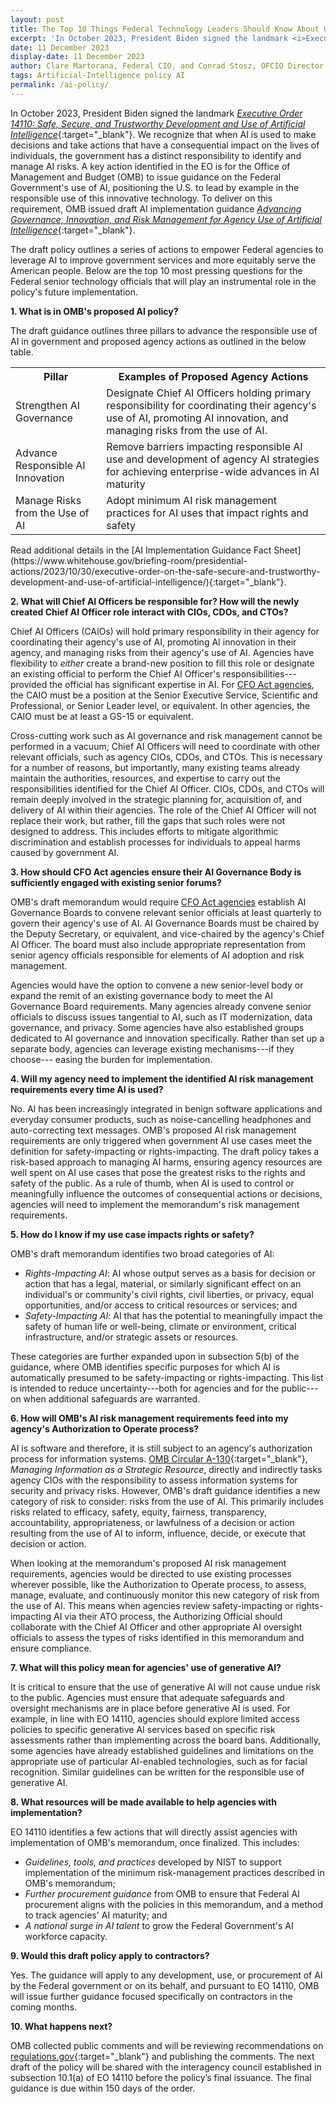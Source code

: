 ```yaml
---
layout: post
title: The Top 10 Things Federal Technology Leaders Should Know About OMB’s Draft AI Policy
excerpt: 'In October 2023, President Biden signed the landmark <i>Executive Order 14110: Safe, Secure, and Trustworthy Development and Use of Artificial Intelligence</i>.  We recognize that when AI is used to make decisions and take actions that have a consequential impact on the lives of individuals, the government has a distinct responsibility to identify and manage AI risks.'
date: 11 December 2023
display-date: 11 December 2023
author: Clare Martorana, Federal CIO, and Conrad Stosz, OFCIO Director of Artificial Intelligence
tags: Artificial-Intelligence policy AI
permalink: /ai-policy/
---
```


In October 2023, President Biden signed the landmark [*Executive Order 14110: Safe, Secure, and Trustworthy Development and Use of Artificial Intelligence*](https://www.whitehouse.gov/briefing-room/presidential-actions/2023/10/30/executive-order-on-the-safe-secure-and-trustworthy-development-and-use-of-artificial-intelligence/){:target="_blank"}. We recognize that when AI is used to make decisions and take actions that have a consequential impact on the lives of individuals, the government has a distinct responsibility to identify and manage AI risks. A key action identified in the EO is for the Office of Management and Budget (OMB) to issue guidance on the Federal Government's use of AI, positioning the U.S. to lead by example in the responsible use of this innovative technology. To deliver on this requirement, OMB issued draft AI implementation guidance [*Advancing Governance, Innovation, and Risk Management for Agency Use of Artificial Intelligence*](https://www.whitehouse.gov/omb/briefing-room/2023/11/01/omb-releases-implementation-guidance-following-president-bidens-executive-order-on-artificial-intelligence/){:target="_blank"}.

The draft policy outlines a series of actions to empower Federal agencies to leverage AI to improve government services and more equitably serve the American people. Below are the top 10 most pressing questions for the Federal senior technology officials that will play an instrumental role in the policy's future implementation.

**1. What is in OMB's proposed AI policy?**

The draft guidance outlines three pillars to advance the responsible use of AI in government and proposed agency actions as outlined in the below table.
<table class="ai-table" aria-label="Agency AI Actions Table">
  <tr>
    <th scope="col">Pillar</th>
    <th scope="col">Examples of Proposed Agency Actions</th>
  </tr>
  <tr>
    <td>Strengthen AI Governance</td>
    <td>Designate Chief AI Officers holding primary responsibility for coordinating their agency's use of AI, promoting AI innovation, and managing risks from the use of AI.</td>
  </tr>
  <tr>
    <td>Advance Responsible AI Innovation</td>
    <td>Remove barriers impacting responsible AI use and development of agency AI strategies for achieving enterprise-wide advances in AI maturity</td>
  </tr>
  <tr>
    <td>Manage Risks from the Use of AI</td>
    <td>Adopt minimum AI risk management practices for AI uses that impact rights and safety</td>
  </tr>
</table>
Read additional details in the [AI Implementation Guidance Fact Sheet](https://www.whitehouse.gov/briefing-room/presidential-actions/2023/10/30/executive-order-on-the-safe-secure-and-trustworthy-development-and-use-of-artificial-intelligence/){:target="_blank"}.

**2. What will Chief AI Officers be responsible for? How will the newly created Chief AI Officer role interact with CIOs, CDOs, and CTOs?**

Chief AI Officers (CAIOs) will hold primary responsibility in their agency for coordinating their agency's use of AI, promoting AI innovation in their agency, and managing risks from their agency's use of AI. Agencies have flexibility to *either* create a brand-new position to fill this role or designate an existing official to perform the Chief AI Officer's responsibilities---provided the official has significant expertise in AI. For [CFO Act agencies]({{site.baseurl}}/handbook/it-laws/cfo-act/), the CAIO must be a position at the Senior Executive Service, Scientific and Professional, or Senior Leader level, or equivalent. In other agencies, the CAIO must be at least a GS-15 or equivalent.

Cross-cutting work such as AI governance and risk management cannot be performed in a vacuum; Chief AI Officers will need to coordinate with other relevant officials, such as agency CIOs, CDOs, and CTOs. This is necessary for a number of reasons, but importantly, many existing teams already maintain the authorities, resources, and expertise to carry out the responsibilities identified for the Chief AI Officer. CIOs, CDOs, and CTOs will remain deeply involved in the strategic planning for, acquisition of, and delivery of AI within their agencies. The role of the Chief AI Officer will not replace their work, but rather, fill the gaps that such roles were not designed to address. This includes efforts to mitigate algorithmic discrimination and establish processes for individuals to appeal harms caused by government AI.

**3. How should CFO Act agencies ensure their AI Governance Body is sufficiently engaged with existing senior forums?**

OMB's draft memorandum would require [CFO Act agencies]({{site.baseurl}}/handbook/it-laws/cfo-act/) establish AI Governance Boards to convene relevant senior officials at least quarterly to govern their agency's use of AI. AI Governance Boards must be chaired by the Deputy Secretary, or equivalent, and vice-chaired by the agency's Chief AI Officer. The board must also include appropriate representation from senior agency officials responsible for elements of AI adoption and risk management.

Agencies would have the option to convene a new senior-level body or expand the remit of an existing governance body to meet the AI Governance Board requirements. Many agencies already convene senior officials to discuss issues tangential to AI, such as IT modernization, data governance, and privacy. Some agencies have also established groups dedicated to AI governance and innovation specifically. Rather than set up a separate body, agencies can leverage existing mechanisms---if they choose--- easing the burden for implementation.

**4. Will my agency need to implement the identified AI risk management requirements every time AI is used?**

No. AI has been increasingly integrated in benign software applications and everyday consumer products, such as noise-cancelling headphones and auto-correcting text messages. OMB's proposed AI risk management requirements are only triggered when government AI use cases meet the definition for safety-impacting or rights-impacting. The draft policy takes a risk-based approach to managing AI harms, ensuring agency resources are well spent on AI use cases that pose the greatest risks to the rights and safety of the public. As a rule of thumb, when AI is used to control or meaningfully influence the outcomes of consequential actions or decisions, agencies will need to implement the memorandum's risk management requirements.

**5. How do I know if my use case impacts rights or safety?**

OMB's draft memorandum identifies two broad categories of AI:

- *Rights-Impacting AI*: AI whose output serves as a basis for decision or action that has a legal, material, or similarly significant effect on an individual's or community's civil rights, civil liberties, or privacy, equal opportunities, and/or access to critical resources or services; and
- *Safety-Impacting AI*: AI that has the potential to meaningfully impact the safety of human life or well-being, climate or environment, critical infrastructure, and/or strategic assets or resources.

These categories are further expanded upon in subsection 5(b) of the guidance, where OMB identifies specific purposes for which AI is automatically presumed to be safety-impacting or rights-impacting. This list is intended to reduce uncertainty---both for agencies and for the public---on when additional safeguards are warranted.

**6. How will OMB's AI risk management requirements feed into my agency's Authorization to Operate process?**

AI is software and therefore, it is still subject to an agency's authorization process for information systems. [OMB Circular A-130](https://www.whitehouse.gov/wp-content/uploads/legacy_drupal_files/omb/circulars/A130/a130revised.pdf){:target="_blank"}, *Managing Information as a Strategic Resource*, directly and indirectly tasks agency CIOs with the responsibility to assess information systems for security and privacy risks. However, OMB's draft guidance identifies a new category of risk to consider: risks from the use of AI. This primarily includes risks related to efficacy, safety, equity, fairness, transparency, accountability, appropriateness, or lawfulness of a decision or action resulting from the use of AI to inform, influence, decide, or execute that decision or action.

When looking at the memorandum's proposed AI risk management requirements, agencies would be directed to use existing processes wherever possible, like the Authorization to Operate process, to assess, manage, evaluate, and continuously monitor this new category of risk from the use of AI. This means when agencies review safety-impacting or rights-impacting AI via their ATO process, the Authorizing Official should collaborate with the Chief AI Officer and other appropriate AI oversight officials to assess the types of risks identified in this memorandum and ensure compliance.

**7. What will this policy mean for agencies' use of generative AI?**

It is critical to ensure that the use of generative AI will not cause undue risk to the public. Agencies must ensure that adequate safeguards and oversight mechanisms are in place before generative AI is used. For example, in line with EO 14110, agencies should explore limited access policies to specific generative AI services based on specific risk assessments rather than implementing across the board bans. Additionally, some agencies have already established guidelines and limitations on the appropriate use of particular AI-enabled technologies, such as for facial recognition. Similar guidelines can be written for the responsible use of generative AI.

**8. What resources will be made available to help agencies with implementation?**

EO 14110 identifies a few actions that will directly assist agencies with implementation of OMB's memorandum, once finalized. This includes:

- *Guidelines, tools, and practices* developed by NIST to support implementation of the minimum risk-management practices described in OMB's memorandum;
- *Further procurement guidance* from OMB to ensure that Federal AI procurement aligns with the policies in this memorandum, and a method to track agencies' AI maturity; and
- *A national surge in AI talent* to grow the Federal Government's AI workforce capacity.

**9. Would this draft policy apply to contractors?**

Yes. The guidance will apply to any development, use, or procurement of AI by the Federal government or on its behalf, and pursuant to EO 14110, OMB will issue further guidance focused specifically on contractors in the coming months.

**10. What happens next?**

OMB collected public comments and will be reviewing recommendations on [regulations.gov](https://www.regulations.gov/){:target="_blank"} and publishing the comments. The next draft of the policy will be shared with the interagency council established in subsection 10.1(a) of EO 14110 before the policy’s final issuance. The final guidance is due within 150 days of the order.


